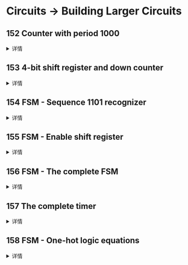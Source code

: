 # Circuits -> Building Larger Circuits

## 152 Counter with period 1000
<details>
<summary>详情</summary>

建立一个从 0 到 999 的计数器，包括 0 到 999，周期为 1000 个周期。复位输入是同步的，应将计数器复位为 0 。  

![](./images/0.jpg)  

**分析**  
经过前面的锻炼，应该没什么问题。  

**答案**  
```
module top_module (
    input clk,
    input reset,
    output [9:0] q);
    
    reg [9:0] q_temp;
    
    always @(posedge clk) begin
        if (reset) q_temp <= 10'b0;
        else if (q_temp == 10'd999) q_temp <= 10'b0;
        else q_temp <= q_temp + 1'b1;
    end
    
    assign q = q_temp;

endmodule
```

</details>

## 153 4-bit shift register and down counter
<details>
<summary>详情</summary>

构建一个四位移位寄存器，该寄存器也用作递减计数器。
当 shift_ena 为 1 时，数据首先移入最高有效位。
当 count_ena 为 1 时，当前在移位寄存器中的数字递减。
由于整个系统不会同时使用 shift_ena 和 count_ena，因此您的电路无关紧要如果两个控制输入都为 1（这主要意味着哪种情况获得更高优先级并不重要）。  

![](./images/1.jpg)   

**分析**  
虽然是做题，能跑就行。  
博主还是希望可以各位不要用减法，使用加法完成减法。  
`对FPGA而言，减法在综合的时候，所用资源会很多`。  

**答案**  
```
module top_module (
    input clk,
    input shift_ena,
    input count_ena,
    input data,
    output [3:0] q);
    
    reg [3:0] q_temp=4'b0;

    always @(posedge clk) begin
        if (shift_ena) q_temp <= {q_temp[2:0], data};
        if (count_ena) q_temp <= q_temp + 4'b1111;
    end

    assign q = q_temp;

endmodule
```

</details>

## 154 FSM - Sequence 1101 recognizer
<details>
<summary>详情</summary>

构建一个有限状态机，在输入比特流中搜索序列 1101。找到序列后，应将 start_shifting 设置为 1，直到重置。  

![](./images/2.jpg)  

**分析**  
注意一下这里的1101是重叠检测。

**答案**  
```
module top_module (
    input clk,
    input reset,      // Synchronous reset
    input data,
    output start_shifting);
    
    parameter A=3'b000,
    		  B=3'b001,
    		  C=3'b010,
    		  D=3'b011,
    		  E=3'b100;
    
    reg [2:0] state,next_state;
    
    always @(*) begin
        case(state)
            A: next_state = data ? B : A;
            B: next_state = data ? C : A;
            C: next_state = data ? C : D;
            D: next_state = data ? E : A;
            E: next_state = E;
            default: next_state = A;
        endcase
    end
    
    always @(posedge clk) begin
        if (reset) state <= A;
        else state <= next_state;
    end
    
    assign start_shifting = (state==E);
    
endmodule
```

</details>

## 155 FSM - Enable shift register
<details>
<summary>详情</summary>

作为用于控制移位寄存器的 FSM 的一部分，我们希望能够在检测到正确的位模式时，启用4 个时钟周期的移位寄存器。  

![](./images/3.jpg)  

**分析**  
这部分单独拿出来感觉怪怪的。。。

**答案**  
```
module top_module (
    input clk,
    input reset,      // Synchronous reset
    output shift_ena);
    
    parameter A=3'b000,
    		  B=3'b001,
    		  C=3'b010,
    		  D=3'b011,
    		  E=3'b100;

    reg [2:0] state,next_state;

    always @(*) begin
        case(state)
            A: next_state = B;
            B: next_state = C;
            C: next_state = D;
            D: next_state = E;
            E: next_state = E;
            default: next_state = A;
        endcase
    end

    always @(posedge clk) begin
        if (reset) state <= A;
        else state <= next_state;
    end

    assign shift_ena = ~(state==E);

endmodule
```

</details>

## 156 FSM - The complete FSM
<details>
<summary>详情</summary>

我们想创建一个计时器：
- 当检测到特定模式 (1101) 时开始，
- 再移 4 位以确定延迟的持续时间，
- 等待计数器完成计数，并且通知用户并等待用户确认计时器。   

在这个问题中，只实现控制定时器的有限状态机。此处不包括数据路径（计数器和一些比较器）。  
串行数据在数据输入引脚上可用。当接收到模式 1101 时，状态机必须输出正好 4 个时钟周期的 shift_ena。  
之后，状态机断言其计数输出以指示它正在等待计数器，并一直等到输入 done_counting 为高。  
此时，状态机必须断言完成以通知用户定时器已超时，并等待直到输入 ack 为 1，然后才被重置以寻找下一次出现的启动序列 (1101)。  
状态机应重置为开始搜索输入序列 1101 的状态。  

![](./images/4.jpg)  

**分析**  
eeemmmm，博主本来想把上两题的结果拼接过来，没成功。。。  
整成一个FSM把。。。

**答案**  
```
module top_module (
    input clk,
    input reset,      // Synchronous reset
    input data,
    output shift_ena,
    output counting,
    input done_counting,
    output done,
    input ack );
    
    parameter A=4'b0000,B=4'b0001,
    		  C=4'b0010,D=4'b0011,
    		  E=4'b0100,F=4'b0101,
    		  H=4'b0110,I=4'b0111,
    		  M=4'b1000,N=4'b1001;

    reg [3:0] state,next_state;

    always @(*) begin
        case(state)
            A: next_state = data ? B : A;
            B: next_state = data ? C : A;
            C: next_state = data ? C : D;
            D: next_state = data ? E : A;
            E: next_state = F;
            F: next_state = H;
            H: next_state = I;
            I: next_state = M;
            M: next_state = done_counting ? N : M;
            N: next_state = ack ? A : N;
            default: next_state = A;
        endcase
    end

    always @(posedge clk) begin
        if (reset) state <= A;
        else state <= next_state;
    end

    assign shift_ena = (state==E | state==F | state==H | state==I);
    assign counting = (state==M);
    assign done = (state==N);

endmodule
```

</details>

## 157 The complete timer
<details>
<summary>详情</summary>

整体功能和上一题差不多。这里补充说明下之前不清晰的地方。

- 当接收到数据为 1101 时，电路必须移入接下来的 4 位，首先是最高有效位。这 4 位决定了定时器延迟的`持续时间`。我将此称为 delay[3:0]。
- 状态机置高 counting 信号，表示其正在等待计数器完成计数。计数周期为 `（delay[3:0] + 1 ）* 1000` 个时钟周期 。
- 输出 count 当前剩余的计数周期，输出`当前剩余计数周期的千位`（比如，还剩1000个周期输出 1，还剩 999 个周期时输出 0）
- 当计数完成后，电路置高 done 信号通知上层应用计数器计数完成，等待 ack 信号置高后，状态机清除 done 信号，返回空闲状态等待捕获下一个 1101 序列。  

![](./images/4.jpg)  

**分析**  
上述第一点和第三点，可以发现输出的count也就是delay的值，自减一就行。  
总的来说就是把上一题的done_counting怎么进行的展开来写一些。  
`不要用减法！`  

**答案**  
```
module top_module (
    input clk,
    input reset,      // Synchronous reset
    input data,
    output [3:0] count,
    output counting,
    output done,
    input ack );
    
    parameter A=4'b0000,B=4'b0001,
    		  C=4'b0010,D=4'b0011,
    		  E=4'b0100,F=4'b0101,
    		  H=4'b0110,I=4'b0111,
    		  M=4'b1000,N=4'b1001;

    reg [3:0] state,next_state;
	wire shift_ena;
    wire done_counting;

    always @(*) begin
        case(state)
            A: next_state = data ? B : A;
            B: next_state = data ? C : A;
            C: next_state = data ? C : D;
            D: next_state = data ? E : A;
            E: next_state = F;
            F: next_state = H;
            H: next_state = I;
            I: next_state = M;
            M: next_state = done_counting ? N : M;
            N: next_state = ack ? A : N;
            default: next_state = A;
        endcase
    end

    always @(posedge clk) begin
        if (reset) state <= A;
        else state <= next_state;
    end
    
    reg [3:0] temp;
    always @(posedge clk) begin
        if (reset) temp <= 4'b0;
        else if (shift_ena) temp <= {temp[2:0], data};
        else if (cnt == 32'd999) temp <= temp + 4'b1111;
    end
    
    reg [31:0] cnt;
    always @(posedge clk) begin
        if (reset | cnt == 32'd999) cnt <= 32'b0;
        else if (counting) cnt <= cnt + 1'b1;
        else cnt <= 32'b0;
    end
    
    assign done_counting = (temp == 0) & (cnt == 32'd999); 
    assign shift_ena = (state==E | state==F | state==H | state==I);
    assign counting = (state==M);
    assign done = (state==N);
    assign count = temp;

endmodule
```

</details>

## 158 FSM - One-hot logic equations
<details>
<summary>详情</summary>

给定以下具有 3 个输入、3 个输出和 10 个状态的状态机。   
![](./images/5.jpg)  

假设使用以下 one-hot 编码，通过检查导出下一状态逻辑方程和输出逻辑方程： (S, S1, S11, S110, B0, B1, B2, B3, Count, Wait) = (10'b0000000001, 10 'b0000000010, 10'b0000000100, ... , 10'b1000000000)

本题仅要求产生以下状态的状态转移信号：
- B3_next ：next_B3_state?
- S_next
- S1_next
- Count_next

以及下列输出信号
- done
- counting
- shift_ena


**分析**  
中国式英语害死人。。。  

**答案**  
```
module top_module(
    input d,
    input done_counting,
    input ack,
    input [9:0] state,    // 10-bit one-hot current state
    output B3_next,
    output S_next,
    output S1_next,
    output Count_next,
    output Wait_next,
    output done,
    output counting,
    output shift_ena
); //

    // You may use these parameters to access state bits using e.g., state[B2] instead of state[6].
    parameter S=0, S1=1, S11=2, S110=3, B0=4, B1=5, B2=6, B3=7, Count=8, Wait=9;

    assign B3_next = state[B2];
    assign S_next = (state[S]&~d) | (state[S1]&~d) | (state[S110]&~d) | (state[Wait]&ack);
    assign S1_next = state[S] & d;
    assign Count_next = (state[B3]) | (state[Count]&~done_counting);
    assign Wait_next = (state[Count]&done_counting) | (state[Wait]&~ack);
    assign done = state[Wait];
    assign counting = state[Count];
    assign shift_ena = state[B0] | state[B1] | state[B2] | state[B3];

endmodule
```

</details>

